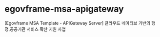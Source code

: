 # egovframe-msa-apigateway
[Egovframe MSA Template - APIGateway Server] 클라우드 네이티브 기반의 행정,공공기관 서비스 확산 지원 사업
